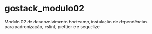 # gostack_modulo02
Modulo 02 de desenvolvimento bootcamp, instalação de dependências para padronização, eslint, prettier e e sequelize
